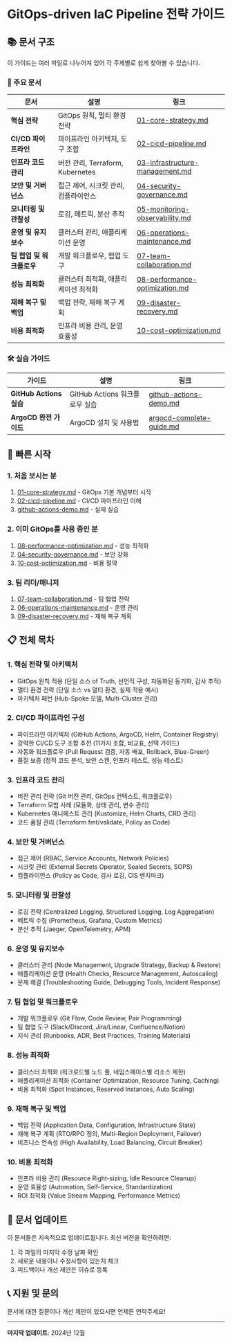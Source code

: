 # GitOps-driven IaC Pipeline 전략 가이드

## 📚 문서 구조

이 가이드는 여러 파일로 나누어져 있어 각 주제별로 쉽게 찾아볼 수 있습니다.

### 📖 주요 문서

| 문서 | 설명 | 링크 |
|------|------|------|
| **핵심 전략** | GitOps 원칙, 멀티 환경 전략 | [01-core-strategy.md](./01-core-strategy.md) |
| **CI/CD 파이프라인** | 파이프라인 아키텍처, 도구 조합 | [02-cicd-pipeline.md](./02-cicd-pipeline.md) |
| **인프라 코드 관리** | 버전 관리, Terraform, Kubernetes | [03-infrastructure-management.md](./03-infrastructure-management.md) |
| **보안 및 거버넌스** | 접근 제어, 시크릿 관리, 컴플라이언스 | [04-security-governance.md](./04-security-governance.md) |
| **모니터링 및 관찰성** | 로깅, 메트릭, 분산 추적 | [05-monitoring-observability.md](./05-monitoring-observability.md) |
| **운영 및 유지보수** | 클러스터 관리, 애플리케이션 운영 | [06-operations-maintenance.md](./06-operations-maintenance.md) |
| **팀 협업 및 워크플로우** | 개발 워크플로우, 협업 도구 | [07-team-collaboration.md](./07-team-collaboration.md) |
| **성능 최적화** | 클러스터 최적화, 애플리케이션 최적화 | [08-performance-optimization.md](./08-performance-optimization.md) |
| **재해 복구 및 백업** | 백업 전략, 재해 복구 계획 | [09-disaster-recovery.md](./09-disaster-recovery.md) |
| **비용 최적화** | 인프라 비용 관리, 운영 효율성 | [10-cost-optimization.md](./10-cost-optimization.md) |

### 🛠️ 실습 가이드

| 가이드 | 설명 | 링크 |
|--------|------|------|
| **GitHub Actions 실습** | GitHub Actions 워크플로우 실습 | [github-actions-demo.md](./github-actions-demo.md) |
| **ArgoCD 완전 가이드** | ArgoCD 설치 및 사용법 | [argocd-complete-guide.md](./argocd-complete-guide.md) |

## 🎯 빠른 시작

### 1. 처음 보시는 분
1. [01-core-strategy.md](./01-core-strategy.md) - GitOps 기본 개념부터 시작
2. [02-cicd-pipeline.md](./02-cicd-pipeline.md) - CI/CD 파이프라인 이해
3. [github-actions-demo.md](./github-actions-demo.md) - 실제 실습

### 2. 이미 GitOps를 사용 중인 분
1. [08-performance-optimization.md](./08-performance-optimization.md) - 성능 최적화
2. [04-security-governance.md](./04-security-governance.md) - 보안 강화
3. [10-cost-optimization.md](./10-cost-optimization.md) - 비용 절약

### 3. 팀 리더/매니저
1. [07-team-collaboration.md](./07-team-collaboration.md) - 팀 협업 전략
2. [06-operations-maintenance.md](./06-operations-maintenance.md) - 운영 관리
3. [09-disaster-recovery.md](./09-disaster-recovery.md) - 재해 복구 계획

## 📋 전체 목차

### 1. 핵심 전략 및 아키텍처
- GitOps 원칙 적용 (단일 소스 of Truth, 선언적 구성, 자동화된 동기화, 감사 추적)
- 멀티 환경 전략 (단일 소스 vs 멀티 환경, 실제 적용 예시)
- 아키텍처 패턴 (Hub-Spoke 모델, Multi-Cluster 관리)

### 2. CI/CD 파이프라인 구성
- 파이프라인 아키텍처 (GitHub Actions, ArgoCD, Helm, Container Registry)
- 강력한 CI/CD 도구 조합 추천 (11가지 조합, 비교표, 선택 가이드)
- 자동화 워크플로우 (Pull Request 검증, 자동 배포, Rollback, Blue-Green)
- 품질 보증 (정적 코드 분석, 보안 스캔, 인프라 테스트, 성능 테스트)

### 3. 인프라 코드 관리
- 버전 관리 전략 (Git 버전 관리, GitOps 컨텍스트, 워크플로우)
- Terraform 모범 사례 (모듈화, 상태 관리, 변수 관리)
- Kubernetes 매니페스트 관리 (Kustomize, Helm Charts, CRD 관리)
- 코드 품질 관리 (Terraform fmt/validate, Policy as Code)

### 4. 보안 및 거버넌스
- 접근 제어 (RBAC, Service Accounts, Network Policies)
- 시크릿 관리 (External Secrets Operator, Sealed Secrets, SOPS)
- 컴플라이언스 (Policy as Code, 감사 로깅, CIS 벤치마크)

### 5. 모니터링 및 관찰성
- 로깅 전략 (Centralized Logging, Structured Logging, Log Aggregation)
- 메트릭 수집 (Prometheus, Grafana, Custom Metrics)
- 분산 추적 (Jaeger, OpenTelemetry, APM)

### 6. 운영 및 유지보수
- 클러스터 관리 (Node Management, Upgrade Strategy, Backup & Restore)
- 애플리케이션 운영 (Health Checks, Resource Management, Autoscaling)
- 문제 해결 (Troubleshooting Guide, Debugging Tools, Incident Response)

### 7. 팀 협업 및 워크플로우
- 개발 워크플로우 (Git Flow, Code Review, Pair Programming)
- 팀 협업 도구 (Slack/Discord, Jira/Linear, Confluence/Notion)
- 지식 관리 (Runbooks, ADR, Best Practices, Training Materials)

### 8. 성능 최적화
- 클러스터 최적화 (워크로드별 노드 풀, 네임스페이스별 리소스 제한)
- 애플리케이션 최적화 (Container Optimization, Resource Tuning, Caching)
- 비용 최적화 (Spot Instances, Reserved Instances, Auto Scaling)

### 9. 재해 복구 및 백업
- 백업 전략 (Application Data, Configuration, Infrastructure State)
- 재해 복구 계획 (RTO/RPO 정의, Multi-Region Deployment, Failover)
- 비즈니스 연속성 (High Availability, Load Balancing, Circuit Breaker)

### 10. 비용 최적화
- 인프라 비용 관리 (Resource Right-sizing, Idle Resource Cleanup)
- 운영 효율성 (Automation, Self-Service, Standardization)
- ROI 최적화 (Value Stream Mapping, Performance Metrics)

## 🔄 문서 업데이트

이 문서들은 지속적으로 업데이트됩니다. 최신 버전을 확인하려면:

1. 각 파일의 마지막 수정 날짜 확인
2. 새로운 내용이나 수정사항이 있는지 체크
3. 피드백이나 개선 제안은 이슈로 등록

## 📞 지원 및 문의

문서에 대한 질문이나 개선 제안이 있으시면 언제든 연락주세요!

---

**마지막 업데이트**: 2024년 12월 